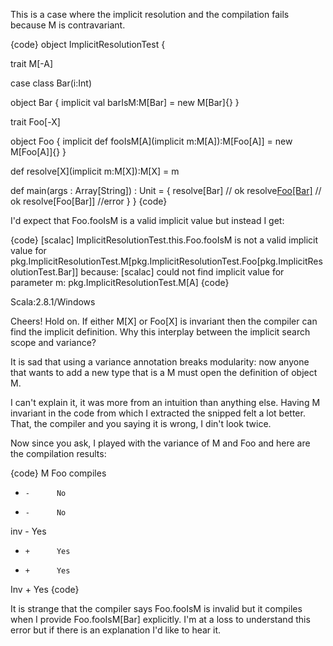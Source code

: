 This is a case where the implicit resolution and the compilation fails because M is contravariant.

{code}
object ImplicitResolutionTest {

  trait M[-A]

  case class Bar(i:Int)

  object Bar {
    implicit val barIsM:M[Bar] = new M[Bar]{}
  }

  trait Foo[-X]

  object Foo {
    implicit def fooIsM[A](implicit m:M[A]):M[Foo[A]] = new M[Foo[A]]{}
  }

  def resolve[X](implicit m:M[X]):M[X] = m
  
  def main(args : Array[String]) : Unit = {
	resolve[Bar]                       // ok
        resolve[Foo[Bar]](Foo.fooIsM[Bar]) // ok
	resolve[Foo[Bar]]                  //error
  }
}
{code} 

I'd expect that Foo.fooIsM is a valid implicit value but instead I get:

{code}
   [scalac] ImplicitResolutionTest.this.Foo.fooIsM is not a valid implicit value for pkg.ImplicitResolutionTest.M[pkg.ImplicitResolutionTest.Foo[pkg.ImplicitResolutionTest.Bar]] because:
   [scalac] could not find implicit value for parameter m: pkg.ImplicitResolutionTest.M[A]
{code}

Scala:2.8.1/Windows

Cheers!
Hold on. If either M[X] or Foo[X] is invariant then the compiler can find the implicit definition. Why this interplay between the implicit search scope and variance? 

It is sad that using a variance annotation breaks modularity: now anyone that wants to add a new type that is a M must open the definition of object M. 

I can't explain it, it was more from an intuition than anything else. Having M invariant in the code from which I extracted the snipped felt a lot better. That, the compiler and you saying it is wrong, I din't look twice.

Now since you ask, I played with the variance of M and Foo and here are the compilation results:

{code}
M    Foo   compiles
-     -      No   
+     -      No
inv   -      Yes
-     +      Yes
+     +      Yes
Inv   +      Yes
{code}

It is strange that the compiler says Foo.fooIsM is invalid but it compiles when I provide Foo.fooIsM[Bar] explicitly. I'm at a loss to understand this error but if there is an explanation I'd like to hear it.
